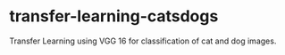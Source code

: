 # transfer-learning-catsdogs
Transfer Learning using VGG 16 for classification of cat and dog images.
